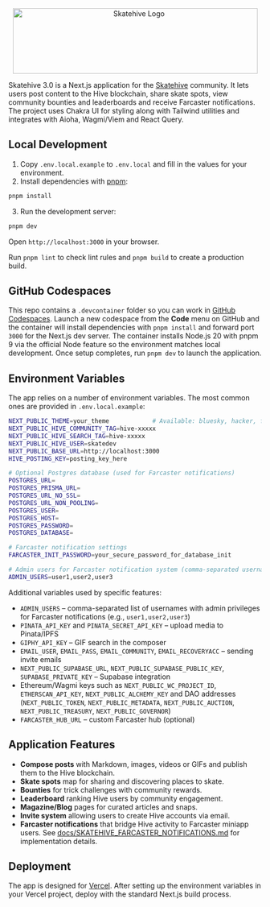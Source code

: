 <div align="center">
  <img width="487" height="130" alt="Skatehive Logo" src="https://github.com/user-attachments/assets/a06eedb7-46bd-4d06-b050-c6a0fabc2084" />
</div>


Skatehive 3.0 is a Next.js application for the [Skatehive](https://www.skatehive.app) community. It lets users post content to the Hive blockchain, share skate spots, view community bounties and leaderboards and receive Farcaster notifications. The project uses Chakra UI for styling along with Tailwind utilities and integrates with Aioha, Wagmi/Viem and React Query.

## Local Development

1. Copy `.env.local.example` to `.env.local` and fill in the values for your environment.
2. Install dependencies with [pnpm](https://pnpm.io):

```bash
pnpm install
```

3. Run the development server:

```bash
pnpm dev
```

Open `http://localhost:3000` in your browser.

Run `pnpm lint` to check lint rules and `pnpm build` to create a production build.

## GitHub Codespaces

This repo contains a `.devcontainer` folder so you can work in
[GitHub Codespaces](https://github.com/features/codespaces). Launch a
new codespace from the **Code** menu on GitHub and the container will
install dependencies with `pnpm install` and forward port `3000` for the
Next.js dev server. The container installs Node.js 20 with pnpm 9 via the
official Node feature so the environment matches local development.
Once setup completes, run `pnpm dev` to launch the application.


## Environment Variables

The app relies on a number of environment variables. The most common ones are provided in `.env.local.example`:

```bash
NEXT_PUBLIC_THEME=your_theme            # Available: bluesky, hacker, forest, nounish, etc.
NEXT_PUBLIC_HIVE_COMMUNITY_TAG=hive-xxxxx
NEXT_PUBLIC_HIVE_SEARCH_TAG=hive-xxxxx
NEXT_PUBLIC_HIVE_USER=skatedev
NEXT_PUBLIC_BASE_URL=http://localhost:3000
HIVE_POSTING_KEY=posting_key_here

# Optional Postgres database (used for Farcaster notifications)
POSTGRES_URL=
POSTGRES_PRISMA_URL=
POSTGRES_URL_NO_SSL=
POSTGRES_URL_NON_POOLING=
POSTGRES_USER=
POSTGRES_HOST=
POSTGRES_PASSWORD=
POSTGRES_DATABASE=

# Farcaster notification settings
FARCASTER_INIT_PASSWORD=your_secure_password_for_database_init

# Admin users for Farcaster notification system (comma-separated usernames)
ADMIN_USERS=user1,user2,user3
```

Additional variables used by specific features:

- `ADMIN_USERS` – comma-separated list of usernames with admin privileges for Farcaster notifications (e.g., `user1,user2,user3`)
- `PINATA_API_KEY` and `PINATA_SECRET_API_KEY` – upload media to Pinata/IPFS
- `GIPHY_API_KEY` – GIF search in the composer
- `EMAIL_USER`, `EMAIL_PASS`, `EMAIL_COMMUNITY`, `EMAIL_RECOVERYACC` – sending invite emails
- `NEXT_PUBLIC_SUPABASE_URL`, `NEXT_PUBLIC_SUPABASE_PUBLIC_KEY`, `SUPABASE_PRIVATE_KEY` – Supabase integration
- Ethereum/Wagmi keys such as `NEXT_PUBLIC_WC_PROJECT_ID`, `ETHERSCAN_API_KEY`, `NEXT_PUBLIC_ALCHEMY_KEY` and DAO addresses (`NEXT_PUBLIC_TOKEN`, `NEXT_PUBLIC_METADATA`, `NEXT_PUBLIC_AUCTION`, `NEXT_PUBLIC_TREASURY`, `NEXT_PUBLIC_GOVERNOR`)
- `FARCASTER_HUB_URL` – custom Farcaster hub (optional)

## Application Features

- **Compose posts** with Markdown, images, videos or GIFs and publish them to the Hive blockchain.
- **Skate spots** map for sharing and discovering places to skate.
- **Bounties** for trick challenges with community rewards.
- **Leaderboard** ranking Hive users by community engagement.
- **Magazine/Blog** pages for curated articles and snaps.
- **Invite system** allowing users to create Hive accounts via email.
- **Farcaster notifications** that bridge Hive activity to Farcaster miniapp users. See [docs/SKATEHIVE_FARCASTER_NOTIFICATIONS.md](docs/SKATEHIVE_FARCASTER_NOTIFICATIONS.md) for implementation details.

## Deployment

The app is designed for [Vercel](https://vercel.com). After setting up the environment variables in your Vercel project, deploy with the standard Next.js build process.

